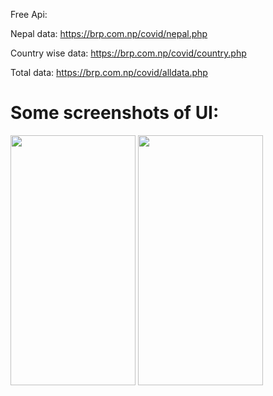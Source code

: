 Free Api:

Nepal data: https://brp.com.np/covid/nepal.php

Country wise data: https://brp.com.np/covid/country.php

Total data: https://brp.com.np/covid/alldata.php

Some screenshots of UI:
=
  <img src="https://user-images.githubusercontent.com/51244494/79064060-541fe780-7cc5-11ea-9aa8-f4ca3f6996ed.png" height="400" width="200"/>
  <img src="https://user-images.githubusercontent.com/51244494/79064175-664e5580-7cc6-11ea-8a22-c7335e89c2a2.png" height="400" width="200"/>
                                                                                                                                    
